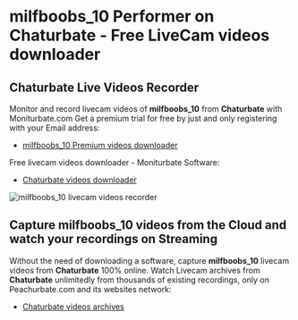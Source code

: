 # milfboobs_10 Performer on Chaturbate - Free LiveCam videos downloader

## Chaturbate Live Videos Recorder

Monitor and record livecam videos of **milfboobs_10** from **Chaturbate** with Moniturbate.com
Get a premium trial for free by just and only registering with your Email address:
* [milfboobs_10 Premium videos downloader](https://moniturbate.com/request-demo-licence-key.html)

Free livecam videos downloader - Moniturbate Software:
* [Chaturbate videos downloader](https://moniturbate.com/moniturbate-download-software.html)

![milfboobs_10 livecam videos recorder](https://peachurnet.com/templates/moniturbate-software.png)


## Capture milfboobs_10 videos from the Cloud and watch your recordings on Streaming

Without the need of downloading a software, capture **milfboobs_10** livecam videos from **Chaturbate** 100% online.
Watch Livecam archives from **Chaturbate** unlimitedly from thousands of existing recordings, only on Peachurbate.com and its websites network:
* [Chaturbate videos archives](https://peachurnet.com/)